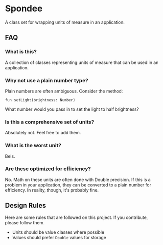 Spondee
=======

A class set for wrapping units of measure in an application.

FAQ
---

### What is this?
A collection of classes representing units of measure that can be used
in an application.

### Why not use a plain number type?
Plain numbers are often ambiguous. Consider the method:

    fun setLight(brightness: Number)

What number would you pass in to set the light to half brightness?

### Is this a comprehensive set of units?
Absolutely not. Feel free to add them.

### What is the worst unit?
Bels.

### Are these optimized for efficiency?
No. Math on these units are often done with Double precision. If this is
a problem in your application, they can be converted to a plain number for
efficiency. In reality, though, it's probably fine.

Design Rules
------------

Here are some rules that are followed on this project. If you contribute,
please follow them.

 - Units should be value classes where possible
 - Values should prefer `Double` values for storage


